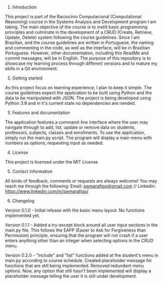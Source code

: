 1. Introduction

   
This project is part of the Raciocínio Computacional (Computational Reasoning) course in the Systems Analysis and Development program I am taking. The main objective of the course is to instill basic programming principles and culminate in the development of a CRUD (Create, Retrieve, Update, Delete) system following the course guidelines.
Since I am Brazilian, and the course guidelines are written in Portuguese, the naming and commenting in the code, as well as the interface, will be in Brazilian Portuguese. However, other documentation, including this ReadMe and commit messages, will be in English.
The purpose of this repository is to showcase my learning process through different versions and to mature my skills in a Git environment.


2. Getting started

   
As this project focus on learning experience, I plan to keep it simple. The course guidelines expect the application to be built using Python and the data to be manipulated with JSON.
The project is being developed using Python 3.9 and in it's current state no dependencies are needed.


3. Features and documentation

   
The application features a command-line interface where the user may navigate through to add, list, update or remove data on students, professors, subjects, classes and enrollments.
To use the application, simply run the main.py script. The program will display a main menu with numbers as options, requesting input as needed. 


4. License

   
This project is licensed under the MIT License


5. Contact information

    
All kinds of feedback, comments or requests are always welcome!
You may reach me through the following:
Email: swmarafigo@gmail.com // Linkedin: https://www.linkedin.com/in/swmarafigo/


6. Changelog

    
Version 0.1.0 - Initial release with the basic menu layout. No functions implemented yet.

Version 0.1.1 - Added a try-except block around all user input sections in the main.py file. This follows the EAFP (Easier to Ask for Forgiveness than Permission) principle, ensuring that the program will not crash if a user enters anything other than an integer when selecting options in the CRUD menu.

Version 0.2.0 - "Include" and "list" functions added at the student's menu in main.py according to course schedule. Created placeholder message for functions that are still being implemented. Removed redundant menu options. Now, any option that still hasn't been implemented will display a placeholder message telling the user it is still under development.
   
